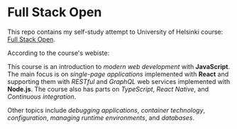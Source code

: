 # Full Stack Open

This repo contains my self-study attempt to University of Helsinki course: [Full Stack Open](https://fullstackopen.com/en/).

According to the course's webiste:

This course is an introduction to *modern web development* with **JavaScript**. The main focus is on *single-page applications* implemented with **React** and supporting them with *RESTful* and *GraphQL* web services implemented with **Node.js**. The course also has parts on *TypeScript*, *React Native*, and *Continuous integration*.

Other topics include *debugging applications*, *container technology*, *configuration*, *managing runtime environments*, and *databases*.
